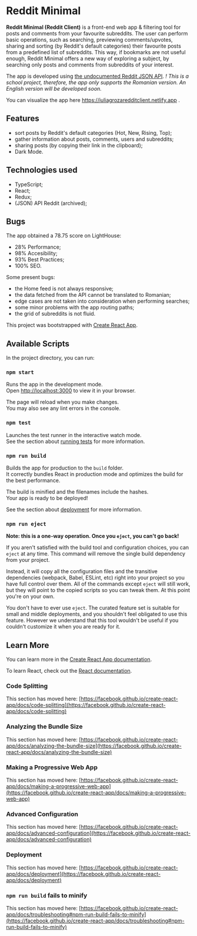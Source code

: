 # Reddit Minimal

**Reddit Minimal (Reddit Client)** is a front-end web app & filtering tool for posts and comments from your favourite subreddits. The user can perform basic operations, such as searching, previewing comments/upvotes, sharing and sorting (by Reddit's default categories) their favourite posts from a predefined list of subreddits. This way, if bookmarks are not useful enough, Reddit Minimal offers a new way of exploring a subject, by searching only posts and comments from subreddits of your interest. 

The app is developed using [the undocumented Reddit JSON API](https://github.com/reddit-archive/reddit/wiki/JSON). *! This is a school project, therefore, the app only supports the Romanian version. An English version will be developed soon.*

You can visualize the app here https://iuliagrozaredditclient.netlify.app .

## Features
* sort posts by Reddit's default categories (Hot, New, Rising, Top);
* gather information about posts, comments, users and subreddits;
* sharing posts (by copying their link in the clipboard);
* Dark Mode.

## Technologies used
* TypeScript;
* React;
* Redux;
* (JSON) API Reddit (archived);

## Bugs
The app obtained a 78.75 score on LightHouse:
* 28% Performance;
* 98% Accesibility;
* 93% Best Practices;
* 100% SEO.

Some present bugs:
* the Home feed is not always responsive;
* the data fetched from the API cannot be translated to Romanian;
* edge cases are not taken into consideration when performing searches;
* some minor problems with the app routing paths;
* the grid of subreddits is not fluid.

This project was bootstrapped with [Create React App](https://github.com/facebook/create-react-app).

## Available Scripts

In the project directory, you can run:

### `npm start`

Runs the app in the development mode.\
Open [http://localhost:3000](http://localhost:3000) to view it in your browser.

The page will reload when you make changes.\
You may also see any lint errors in the console.

### `npm test`

Launches the test runner in the interactive watch mode.\
See the section about [running tests](https://facebook.github.io/create-react-app/docs/running-tests) for more information.

### `npm run build`

Builds the app for production to the `build` folder.\
It correctly bundles React in production mode and optimizes the build for the best performance.

The build is minified and the filenames include the hashes.\
Your app is ready to be deployed!

See the section about [deployment](https://facebook.github.io/create-react-app/docs/deployment) for more information.

### `npm run eject`

**Note: this is a one-way operation. Once you `eject`, you can't go back!**

If you aren't satisfied with the build tool and configuration choices, you can `eject` at any time. This command will remove the single build dependency from your project.

Instead, it will copy all the configuration files and the transitive dependencies (webpack, Babel, ESLint, etc) right into your project so you have full control over them. All of the commands except `eject` will still work, but they will point to the copied scripts so you can tweak them. At this point you're on your own.

You don't have to ever use `eject`. The curated feature set is suitable for small and middle deployments, and you shouldn't feel obligated to use this feature. However we understand that this tool wouldn't be useful if you couldn't customize it when you are ready for it.

## Learn More

You can learn more in the [Create React App documentation](https://facebook.github.io/create-react-app/docs/getting-started).

To learn React, check out the [React documentation](https://reactjs.org/).

### Code Splitting

This section has moved here: [https://facebook.github.io/create-react-app/docs/code-splitting](https://facebook.github.io/create-react-app/docs/code-splitting)

### Analyzing the Bundle Size

This section has moved here: [https://facebook.github.io/create-react-app/docs/analyzing-the-bundle-size](https://facebook.github.io/create-react-app/docs/analyzing-the-bundle-size)

### Making a Progressive Web App

This section has moved here: [https://facebook.github.io/create-react-app/docs/making-a-progressive-web-app](https://facebook.github.io/create-react-app/docs/making-a-progressive-web-app)

### Advanced Configuration

This section has moved here: [https://facebook.github.io/create-react-app/docs/advanced-configuration](https://facebook.github.io/create-react-app/docs/advanced-configuration)

### Deployment

This section has moved here: [https://facebook.github.io/create-react-app/docs/deployment](https://facebook.github.io/create-react-app/docs/deployment)

### `npm run build` fails to minify

This section has moved here: [https://facebook.github.io/create-react-app/docs/troubleshooting#npm-run-build-fails-to-minify](https://facebook.github.io/create-react-app/docs/troubleshooting#npm-run-build-fails-to-minify)

